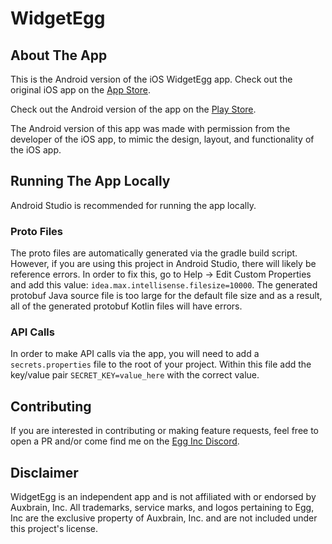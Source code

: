 # WidgetEgg

## About The App

This is the Android version of the iOS WidgetEgg app. Check out the original iOS app on
the [App Store](https://apps.apple.com/us/app/widgetegg/id6502221824).

Check out the Android version of the app on
the [Play Store](https://play.google.com/store/apps/details?id=com.widgetegg.widgeteggapp).

The Android version of this app was made with permission from the developer of the iOS app, to mimic
the design, layout, and functionality of the iOS app.

## Running The App Locally

Android Studio is recommended for running the app locally.

### Proto Files

The proto files are automatically generated via the gradle build script. However, if you are
using this project in Android Studio, there will likely be reference errors. In order to fix
this, go to Help -> Edit Custom Properties and add this value:
`idea.max.intellisense.filesize=10000`. The generated protobuf Java source file is too large for the
default file size and as a result, all of the generated protobuf Kotlin files will have errors.

### API Calls

In order to make API calls via the app, you will need to add a `secrets.properties` file to the root
of your project. Within this file add the key/value pair `SECRET_KEY=value_here` with the correct
value.

## Contributing

If you are interested in contributing or making feature requests, feel free to open a PR and/or come
find me on the [Egg Inc Discord](https://discord.gg/tzZCWAF).

## Disclaimer

WidgetEgg is an independent app and is not affiliated with or endorsed by Auxbrain, Inc. All
trademarks, service marks, and logos pertaining to Egg, Inc are the exclusive property of
Auxbrain, Inc. and are not included under this project's license.

